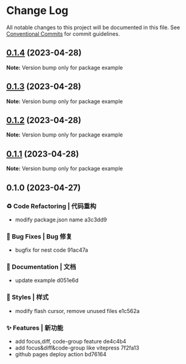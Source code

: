 # Change Log

All notable changes to this project will be documented in this file.
See [Conventional Commits](https://conventionalcommits.org) for commit guidelines.

## [0.1.4](///compare/example@0.1.3...example@0.1.4) (2023-04-28)

**Note:** Version bump only for package example





## [0.1.3](///compare/example@0.1.2...example@0.1.3) (2023-04-28)

**Note:** Version bump only for package example





## [0.1.2](///compare/example@0.1.1...example@0.1.2) (2023-04-28)

**Note:** Version bump only for package example





## [0.1.1](///compare/example@0.1.0...example@0.1.1) (2023-04-28)

**Note:** Version bump only for package example





## 0.1.0 (2023-04-27)


### ♻️ Code Refactoring | 代码重构

* modify package.json name a3c3dd9


### 🐛 Bug Fixes | Bug 修复

* bugfix for nest code 91ac47a


### 📝 Documentation | 文档

* update example d051e6d


### 💄 Styles | 样式

* modify flash cursor, remove unused files e1c562a


### ✨ Features | 新功能

* add focus,diff, code-group feature de4c4b4
* add focus&diff&code-group like vitepress 7f2fa13
* github pages deploy action bd76164
